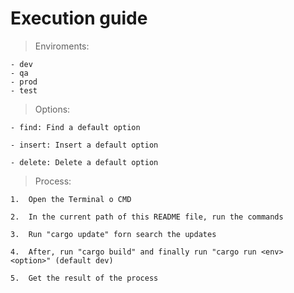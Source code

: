 # Execution guide

> Enviroments:
````
- dev
- qa
- prod
- test
````

> Options:
````
- find: Find a default option

- insert: Insert a default option

- delete: Delete a default option
````

> Process:
````
1.	Open the Terminal o CMD

2.	In the current path of this README file, run the commands

3.	Run "cargo update" forn search the updates

4.	After, run "cargo build" and finally run "cargo run <env> <option>" (default dev)

5.	Get the result of the process
````
